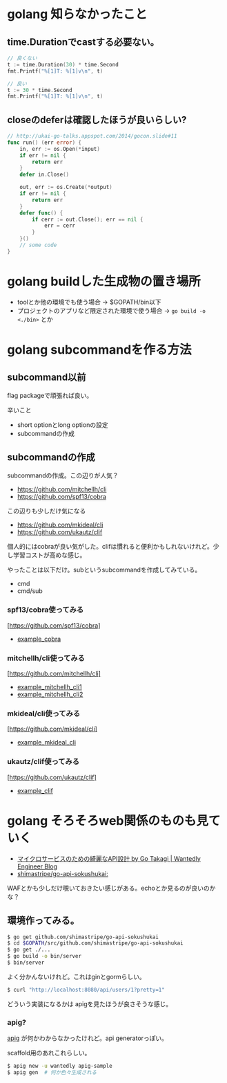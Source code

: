 # golang 知らなかったこと

## time.Durationでcastする必要ない。

```go
// 良くない
t := time.Duration(30) * time.Second
fmt.Printf("%[1]T: %[1]v\n", t)

// 良い
t := 30 * time.Second
fmt.Printf("%[1]T: %[1]v\n", t)
```

## closeのdeferは確認したほうが良いらしい?

```go
// http://ukai-go-talks.appspot.com/2014/gocon.slide#11
func run() (err error) {
    in, err := os.Open(*input)
    if err != nil {
        return err
    }
    defer in.Close()

    out, err := os.Create(*output)
    if err != nil {
        return err
    }
    defer func() {
        if cerr := out.Close(); err == nil {
            err = cerr
        }
    }()
    // some code
}
```

# golang buildした生成物の置き場所

- toolとか他の環境でも使う場合 -> $GOPATH/bin以下
- プロジェクトのアプリなど限定された環境で使う場合 -> `go build -o <./bin>` とか

# golang subcommandを作る方法

## subcommand以前

flag packageで頑張れば良い。

辛いこと

- short optionとlong optionの設定
- subcommandの作成

## subcommandの作成

subcommandの作成。この辺りが人気？

- https://github.com/mitchellh/cli
- https://github.com/spf13/cobra

この辺りも少しだけ気になる

- https://github.com/mkideal/cli
- https://github.com/ukautz/clif

個人的にはcobraが良い気がした。clifは慣れると便利かもしれないけれど。少し学習コストが高めな感じ。

やったことは以下だけ。subというsubcommandを作成してみている。

- cmd
- cmd/sub

### spf13/cobra使ってみる

[https://github.com/spf13/cobra]

- [example_cobra](example_cobra)

### mitchellh/cli使ってみる

[https://github.com/mitchellh/cli]

- [example_mitchellh_cli1](example_mitchellh_cli1)
- [example_mitchellh_cli2](example_mitchellh_cli2)

### mkideal/cli使ってみる

[https://github.com/mkideal/cli]

- [example_mkideal_cli](example_mkideal_cli)

### ukautz/clif使ってみる

[https://github.com/ukautz/clif]

- [example_clif](example_clif)

# golang そろそろweb関係のものも見ていく

- [マイクロサービスのための綺麗なAPI設計 by Go Takagi | Wantedly Engineer Blog](https://www.wantedly.com/companies/wantedly/post_articles/32977)
- [shimastripe/go-api-sokushukai:](https://github.com/shimastripe/go-api-sokushukai)

WAFとかも少しだけ覗いておきたい感じがある。echoとか見るのが良いのかな？

## 環境作ってみる。

```bash
$ go get github.com/shimastripe/go-api-sokushukai
$ cd $GOPATH/src/github.com/shimastripe/go-api-sokushukai
$ go get ./...
$ go build -o bin/server
$ bin/server
```

よく分かんないけれど。これはginとgormらしい。

```bash
$ curl "http://localhost:8080/api/users/1?pretty=1"
```

どういう実装になるかは apigを見たほうが良さそうな感じ。

### apig?

[apig](https://github.com/wantedly/apig) が何かわからなかったけれど。api generatorっぽい。

scaffold用のあれこれらしい。

```bash
$ apig new -u wantedly apig-sample
$ apig gen  # 何か色々生成される
```
